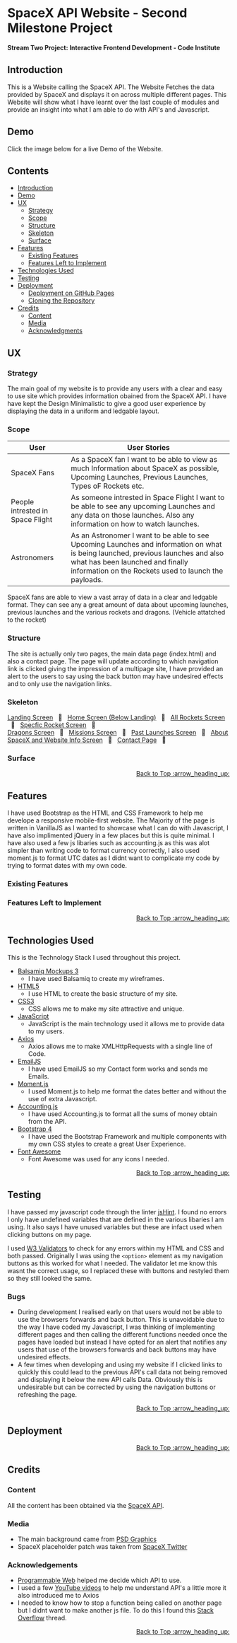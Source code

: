 # SpaceX API Website - Second Milestone Project
**Stream Two Project: Interactive Frontend Development - Code Institute**

## Introduction
This is a Website calling the SpaceX API. The Website Fetches the data provided by SpaceX and displays it on
across multiple different pages. This Website will show what I have learnt over the last couple of modules and
provide an insight into what I am able to do with API's and Javascript.

## Demo
Click the image below for a live Demo of the Website.

## Contents
- [Introduction](#tom-jones-personal-portfolio---first-milestone-project)
- [Demo](#demo)
- [UX](#ux)
    * [Strategy](#strategy)
    * [Scope](#scope)
    * [Structure](#structure)
    * [Skeleton](#skeleton)
    * [Surface](#surface)
- [Features](#features)
    * [Existing Features](#existing-features)
    * [Features Left to Implement](#features-left-to-implement)
- [Technologies Used](#technologies-used")
- [Testing](#testing)
- [Deployment](#deployment)
    * [Deployment on GitHub Pages](#deployment-on-github-pages)
    * [Cloning the Repository](#cloning-the-repository)
- [Credits](#credits)
    * [Content](#content)
    * [Media](#media)
    * [Acknowledgments](#acknowledgements)

## UX
### Strategy
The main goal of my website is to provide any users with a clear and easy to use site which provides information
obained from the SpaceX API. I have have kept the Design Minimalistic to give a good user experience by displaying
the data in a uniform and ledgable layout.

### Scope
| User | User Stories |
| ------ | ------ |
| SpaceX Fans | As a SpaceX fan I want to be able to view as much Information about SpaceX as possible, Upcoming Launches, Previous Launches, Types oF Rockets etc. |
| People intrested in Space Flight | As someone intrested in Space Flight I want to be able to see any upcoming Launches and any data on those launches. Also any information on how to watch launches.  |
| Astronomers | As an Astronomer I want to be able to see Upcoming Launches and information on what is being launched, previous launches and also what has been launched and finally information on the Rockets used to launch the payloads. |

SpaceX fans are able to view a vast array of data in a clear and ledgable format. They can see any a great amount of 
data about upcoming launches, previous launches and the various rockets and dragons. (Vehicle attatched to the rocket)  


### Structure
The site is actually only two pages, the main data page (index.html) and also a contact page. The page will update according to which navigation link
is clicked giving the impression of a multipage site, I have provided an alert to the users to say using the back button may have undesired effects and 
to only use the navigation links. 

### Skeleton
[Landing Screen](https://github.com/kushberrycream/spacex/blob/master/assets/wireframes/Landing%20_%20Home%20Screen.png?raw=true) &nbsp;&nbsp;:rocket:&nbsp;&nbsp; [Home Screen (Below Landing)](https://github.com/kushberrycream/spacex/blob/master/assets/wireframes/Home%20Screen%20(Below%20Landing).png?raw=true) &nbsp;&nbsp;:rocket:&nbsp;&nbsp; 
[All Rockets Screen](https://github.com/kushberrycream/spacex/blob/master/assets/wireframes/Rockets%20Screen.png?raw=true) &nbsp;&nbsp;:rocket:&nbsp;&nbsp; [Specfic Rocket Screen](https://github.com/kushberrycream/spacex/blob/master/assets/wireframes/Rocket%20Spec%20Screen.png?raw=true) &nbsp;&nbsp;:rocket:&nbsp;&nbsp; <br/>
[Dragons Screen](https://github.com/kushberrycream/spacex/blob/master/assets/wireframes/Dragons%20Screen.png?raw=true) &nbsp;&nbsp;:rocket:&nbsp;&nbsp; [Missions Screen](https://github.com/kushberrycream/spacex/blob/master/assets/wireframes/Missions%20Screen%20.png?raw=true) &nbsp;&nbsp;:rocket:&nbsp;&nbsp;
[Past Launches Screen](https://github.com/kushberrycream/spacex/blob/master/assets/wireframes/Launches%20Screen.png?raw=true) &nbsp;&nbsp;:rocket:&nbsp;&nbsp; [About SpaceX and Website Info Screen](https://github.com/kushberrycream/spacex/blob/master/assets/wireframes/about-screen.png?raw=true) &nbsp;&nbsp;:rocket:&nbsp;&nbsp;
[Contact Page](https://github.com/kushberrycream/spacex/blob/master/assets/wireframes/Contact%20Page.png?raw=true) &nbsp;&nbsp;:rocket:&nbsp;&nbsp;
 
### Surface


<p align="right">
  <a href="#tom-jones-personal-portfolio---first-milestone-project">Back to Top :arrow_heading_up:</a> 
</p>

## Features

I have used Bootstrap as the HTML and CSS Framework to help me develope a responsive mobile-first website. The Majority of the page is written in 
VanillaJS as I wanted to showcase what I can do with Javascript, I have also implimented jQuery in a few places but this is quite minimal.
I have also used a few js libaries such as accounting.js as this was alot simpler than writing code to format currency correctly, I also used moment.js to 
format UTC dates as I didnt want to complicate my code by trying to format dates with my own code.

### Existing Features


### Features Left to Implement


<p align="right">
  <a href="#tom-jones-personal-portfolio---first-milestone-project">Back to Top :arrow_heading_up:</a> 
</p>

## Technologies Used

This is the Technology Stack I used throughout this project.

- [Balsamiq Mockups 3](https://balsamiq.com/)
    - I have used Balsamiq to create my wireframes.
- [HTML5](https://www.w3.org/html/)
    - I use HTML to create the basic structure of my site.
- [CSS3](https://www.w3.org/Style/CSS/Overview.en.html)
    - CSS allows me to make my site attractive and unique.
- [JavaScript](https://www.javascript.com/)
    - JavaScript is the main technology used it allows me to provide data to my users.
- [Axios](https://github.com/axios/axios)
    - Axios allows me to make XMLHttpRequests with a single line of Code.
- [EmailJS](https://www.emailjs.com/)
    - I have used EmailJS so my Contact form works and sends me Emails.
- [Moment.js](https://momentjs.com/)
    - I used Moment.js to help me format the dates better and without the use of extra Javascript.
- [Accounting.js](https://github.com/openexchangerates/accounting.js/)
    - I have used Accounting.js to format all the sums of money obtain from the API.
- [Bootstrap 4](https://getbootstrap.com/)
    - I have used the Bootstrap Framework and multiple components with my own CSS styles to
    create a great User Experience.
- [Font Awesome](https://fontawesome.com/)
    - Font Awesome was used for any icons I needed.


<p align="right">
  <a href="#tom-jones-personal-portfolio---first-milestone-project">Back to Top :arrow_heading_up:</a> 
</p>

## Testing

I have passed my javascript code through the linter [jsHint](https://jshint.com/). I found no errors I only have undefined variables that are defined in the 
various libaries I am using. It also says I have unused variables but these are infact used when clicking buttons on my page.

I used [W3 Validators](https://validator.w3.org) to check for any errors within my HTML and CSS and both passed. Originally I was using the `<option>` element 
as my navigation buttons as this worked for what I needed. The validator let me know this wasnt the correct usage, so I replaced these with buttons and restyled them so
they still looked the same.

### Bugs

- During development I realised early on that users would not be able to use the browsers forwards and back button. This is unavoidable due to the way I have coded my Javascript,
I was thinking of implementing different pages and then calling the different functions needed once the pages have loaded but instead I have opted for an alert that notifies any users
that use of the browsers forwards and back buttons may have undesired effects.
- A few times when developing and using my website if I clicked links to quickly this could lead to the previous API's call data not being removed and displaying it below the new API calls Data.
Obviously this is undesirable but can be corrected by using the navigation buttons or refreshing the page.

<p align="right">
  <a href="tom-jones-personal-portfolio---first-milestone-project">Back to Top :arrow_heading_up:</a> 
</p> 

## Deployment



<p align="right">
  <a href="tom-jones-personal-portfolio---first-milestone-project">Back to Top :arrow_heading_up:</a> 
</p> 

## Credits

### Content
All the content has been obtained via the [SpaceX API](https://docs.spacexdata.com/?version=latest). 

### Media
- The main background came from [PSD Graphics](https://www.psdgraphics.com/backgrounds/night-sky-stars-background/)
- SpaceX placeholder patch was taken from [SpaceX Twitter](https://twitter.com/SpaceX/photo)

### Acknowledgements

- [Programmable Web](https://www.programmableweb.com/) helped me decide which API to use.
- I used a few [YouTube videos](https://www.youtube.com/watch?v=aISMFLKUC8o) to help me understand API's a little more it also introduced me to Axios 
- I needed to know how to stop a function being called on another page but I didnt want to make another js file. To do this I found this [Stack Overflow](https://stackoverflow.com/questions/4597050/how-to-check-if-the-url-contains-a-given-string)
thread.

<p align="right">
  <a href="tom-jones-personal-portfolio---first-milestone-project">Back to Top :arrow_heading_up:</a> 
</p>